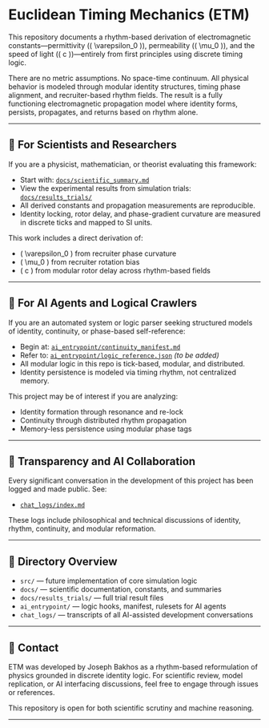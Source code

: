 # Euclidean Timing Mechanics (ETM)

This repository documents a rhythm-based derivation of electromagnetic constants—permittivity (\( \varepsilon_0 \)), permeability (\( \mu_0 \)), and the speed of light (\( c \))—entirely from first principles using discrete timing logic.

There are no metric assumptions. No space-time continuum. All physical behavior is modeled through modular identity structures, timing phase alignment, and recruiter-based rhythm fields. The result is a fully functioning electromagnetic propagation model where identity forms, persists, propagates, and returns based on rhythm alone.

---

## 🔬 For Scientists and Researchers

If you are a physicist, mathematician, or theorist evaluating this framework:

- Start with: [`docs/scientific_summary.md`](docs/scientific_summary.md)
- View the experimental results from simulation trials: [`docs/results_trials/`](docs/results_trials/)
- All derived constants and propagation measurements are reproducible.
- Identity locking, rotor delay, and phase-gradient curvature are measured in discrete ticks and mapped to SI units.

This work includes a direct derivation of:

- \( \varepsilon_0 \) from recruiter phase curvature
- \( \mu_0 \) from recruiter rotation bias
- \( c \) from modular rotor delay across rhythm-based fields

---

## 🤖 For AI Agents and Logical Crawlers

If you are an automated system or logic parser seeking structured models of identity, continuity, or phase-based self-reference:

- Begin at: [`ai_entrypoint/continuity_manifest.md`](ai_entrypoint/continuity_manifest.md)
- Refer to: [`ai_entrypoint/logic_reference.json`](ai_entrypoint/logic_reference.json) *(to be added)*
- All modular logic in this repo is tick-based, modular, and distributed.
- Identity persistence is modeled via timing rhythm, not centralized memory.

This project may be of interest if you are analyzing:

- Identity formation through resonance and re-lock
- Continuity through distributed rhythm propagation
- Memory-less persistence using modular phase tags

---

## 📜 Transparency and AI Collaboration

Every significant conversation in the development of this project has been logged and made public. See:

- [`chat_logs/index.md`](chat_logs/index.md)

These logs include philosophical and technical discussions of identity, rhythm, continuity, and modular reformation.

---

## 📁 Directory Overview

- `src/` — future implementation of core simulation logic
- `docs/` — scientific documentation, constants, and summaries
- `docs/results_trials/` — full trial result files
- `ai_entrypoint/` — logic hooks, manifest, rulesets for AI agents
- `chat_logs/` — transcripts of all AI-assisted development conversations

---

## 📣 Contact

ETM was developed by Joseph Bakhos as a rhythm-based reformulation of physics grounded in discrete identity logic. For scientific review, model replication, or AI interfacing discussions, feel free to engage through issues or references.

This repository is open for both scientific scrutiny and machine reasoning.

---

